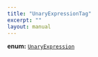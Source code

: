 ```yaml
---
title: "UnaryExpressionTag"
excerpt: ""
layout: manual
---
```



**enum:** [`UnaryExpression`](/docs/kcl/types/UnaryExpression)








